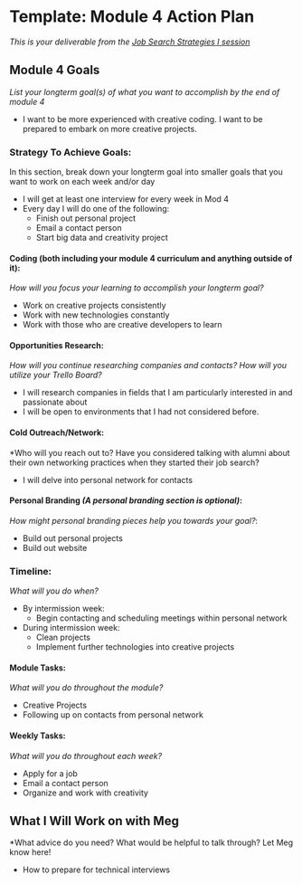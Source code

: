 # Template: Module 4 Action Plan 
*This is your deliverable from the [Job Search Strategies I session](https://github.com/turingschool/career-development-curriculum/blob/master/module_three/job_search_strategies_i.md)*

## Module 4 Goals
*List your longterm goal(s) of what you want to accomplish by the end of module 4*
* I want to be more experienced with creative coding. I want to be prepared to embark on more creative projects. 

### Strategy To Achieve Goals:
In this section, break down your longterm goal into smaller goals that you want to work on each week and/or day
* I will get at least one interview for every week in Mod 4
* Every day I will do one of the following:
  - Finish out personal project
  - Email a contact person
  - Start big data and creativity project
#### Coding (both including your module 4 curriculum and anything outside of it):
*How will you focus your learning to accomplish your longterm goal?*
  - Work on creative projects consistently
  - Work with new technologies constantly
  - Work with those who are creative developers to learn 
#### Opportunities Research:
*How will you continue researching companies and contacts? How will you utilize your Trello Board?* 
  - I will research companies in fields that I am particularly interested in and passionate about
  - I will be open to environments that I had not considered before. 

#### Cold Outreach/Network:
*Who will you reach out to? Have you considered talking with alumni about their own networking practices when they started their job search?
  - I will delve into personal network for contacts 
  
#### Personal Branding *(A personal branding section is optional)*:
*How might personal branding pieces help you towards your goal?*:
  - Build out personal projects
  - Build out website 

### Timeline:
*What will you do when?*
* By intermission week:
  - Begin contacting and scheduling meetings within personal network
* During intermission week:
  - Clean projects
  - Implement further technologies into creative projects 

  
#### Module Tasks:
*What will you do throughout the module?*
  - Creative Projects
  - Following up on contacts from personal network 

#### Weekly Tasks:
*What will you do throughout each week?*
  - Apply for a job
  - Email a contact person
  - Organize and work with creativity

## What I Will Work on with Meg
*What advice do you need? What would be helpful to talk through? Let Meg know here!
  - How to prepare for technical interviews 

